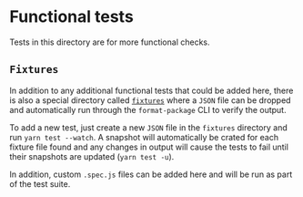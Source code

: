 # Functional tests

Tests in this directory are for more functional checks.

## `Fixtures`

In addition to any additional functional tests that could be added here, there is also a special directory called [`fixtures`](fixtures) where a `JSON` file can be dropped and automatically run through the `format-package` CLI to verify the output.

To add a new test, just create a new `JSON` file in the `fixtures` directory and run `yarn test --watch`. A snapshot will automatically be crated for each fixture file found and any changes in output will cause the tests to fail until their snapshots are updated (`yarn test -u`).

In addition, custom `.spec.js` files can be added here and will be run as part of the test suite.
